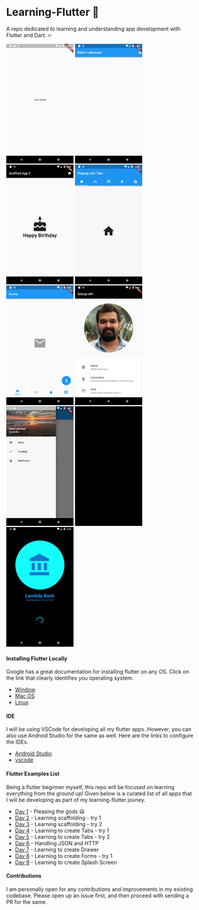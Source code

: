 # Learning-Flutter :rocket:

A repo dedicated to learning and understanding app development with Flutter and Dart. :fire:

<img src="./images/hello_world.png" height="320" width="180"> <img src="./images/Scaffold_1.png" height="320" width="180">  <img src="./images/Scaffold_2.png" height="320" width="180"> <img src="./images/tab_1.gif" height="320" width="180">  <img src="./images/Tab_2.png" height="320" width="180">  <img src="./images/Json_1.png" height="320" width="180">  <img src="./images/drawer.gif" height="320" width="180">  <img src="./images/working_with_forms.gif" height="320" width="180">  <img src="./images/working_with_splashscreen.gif" height="320" width="180">


#### Installing Flutter Locally

Google has a great documentation for installing flutter on any OS. Click on the link that clearly identifies you operating system.

- [Window](https://flutter.io/setup-windows/)
- [Mac OS](https://flutter.io/setup-macos/)
- [Linux](https://flutter.io/setup-linux/)

#### IDE

I will be using VSCode for developing all my flutter apps. However, you can also use Android Studio for the same as well.
Here are the links to configure the IDEs.

- [Android Studio](https://flutter.io/get-started/editor/#androidstudio)
- [vscode](https://flutter.io/get-started/editor/#vscode)

#### Flutter Examples List

Being a flutter beginner myself, this repo will be focused on learning everything from the ground up!
Given below is a curated list of all apps that I will be developing as part of my learning-flutter jouney.

- [Day 1](hello_world/lib/main.dart) - Pleasing the gods :smiley:
- [Day 2](scaffold_sample_app/lib/main.dart) - Learning scaffolding - try 1
- [Day 3](scaffold_sample_two/lib/main.dart) - Learning scaffolding - try 2
- [Day 4](working_with_tabs/lib/main.dart) - Learning to create Tabs - try 1
- [Day 5](bottom_navigation_bar/lib/main.dart) - Learning to create Tabs - try 2
- [Day 6](handling_json_app/lib/main.dart) - Handling JSON and HTTP
- [Day 7](working_with_drawer/lib/main.dart) - Learning to create Drawer
- [Day 8](working_with_forms/lib/main.dart) - Learning to create Forms - try 1
- [Day 9](working_with_splashscreens/lib/main.dart) - Learning to create Splash Screen

#### Contributions

I am personally open for any contributions and improvements in my existing codebase.
Please open up an issue first, and then proceed with sending a PR for the same.
